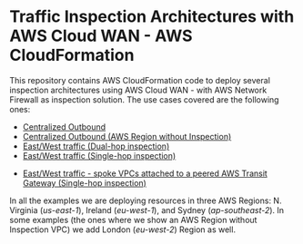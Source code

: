 # Traffic Inspection Architectures with AWS Cloud WAN - AWS CloudFormation

This repository contains AWS CloudFormation code to deploy several inspection architectures using AWS Cloud WAN - with AWS Network Firewall as inspection solution. The use cases covered are the following ones:

* [Centralized Outbound](./centralized_outbound/)
* [Centralized Outbound (AWS Region without Inspection)](./centralized_outbound_region_without_inspection/)
* [East/West traffic (Dual-hop inspection)](./east_west_dualhop/)
* [East/West traffic (Single-hop inspection)](./east_west_singlehop/)
<!-- * [East/West traffic - spoke VPCs attached to a peered AWS Transit Gateway (Dual-hop inspection)](./east_west_tgw_spoke_vpcs_dualhop/) -->
* [East/West traffic - spoke VPCs attached to a peered AWS Transit Gateway (Single-hop inspection)](./east_west_tgw_spoke_vpcs_singlehop/)

In all the examples we are deploying resources in three AWS Regions: N. Virginia (*us-east-1*), Ireland (*eu-west-1*), and Sydney (*ap-southeast-2*). In some examples (the ones where we show an AWS Region without Inspection VPC) we add London (*eu-west-2*) Region as well.
